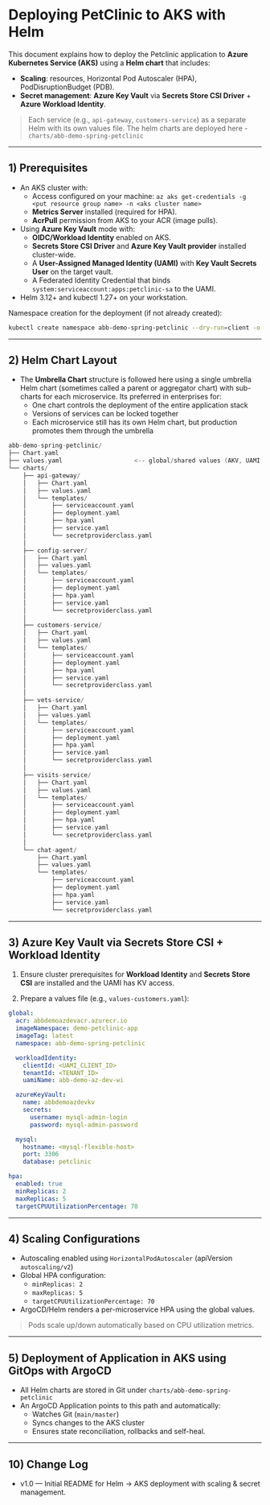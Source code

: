 # Deploying PetClinic to AKS with Helm
This document explains how to deploy the Petclinic application to **Azure Kubernetes Service (AKS)** using a **Helm chart** that includes:
- **Scaling**: resources, Horizontal Pod Autoscaler (HPA), PodDisruptionBudget (PDB).
- **Secret management**: **Azure Key Vault** via **Secrets Store CSI Driver** + **Azure Workload Identity**.

> Each service (e.g., `api-gateway`, `customers-service`) as a separate Helm with its own values file. The helm charts are deployed here - `charts/abb-demo-spring-petclinic`

---

## 1) Prerequisites

- An AKS cluster with:
  - Access configured on your machine: `az aks get-credentials -g <put resource group name> -n <aks cluster name>`
  - **Metrics Server** installed (required for HPA).
  - **AcrPull** permission from AKS to your ACR (image pulls).
- Using **Azure Key Vault** mode with:
  - **OIDC/Workload Identity** enabled on AKS.
  - **Secrets Store CSI Driver** and **Azure Key Vault provider** installed cluster-wide.
  - A **User-Assigned Managed Identity (UAMI)** with **Key Vault Secrets User** on the target vault.
  - A Federated Identity Credential that binds `system:serviceaccount:apps:petclinic-sa` to the UAMI.
- Helm 3.12+ and kubectl 1.27+ on your workstation.

Namespace creation for the deployment (if not already created):
```bash
kubectl create namespace abb-demo-spring-petclinic --dry-run=client -o yaml | kubectl apply -f -
```

---

## 2) Helm Chart Layout

- The **Umbrella Chart** structure is followed here using a single umbrella Helm chart (sometimes called a parent or aggregator chart) with sub-charts for each microservice. Its preferred in enterprises for:
  - One chart controls the deployment of the entire application stack
  - Versions of services can be locked together
  - Each microservice still has its own Helm chart, but production promotes them through the umbrella

```kotlin
abb-demo-spring-petclinic/
├── Chart.yaml
├── values.yaml                    <-- global/shared values (AKV, UAMI, registry, HPA defaults, etc.)
└── charts/
    ├── api-gateway/
    │   ├── Chart.yaml
    │   ├── values.yaml
    │   └── templates/
    │       ├── serviceaccount.yaml
    │       ├── deployment.yaml
    │       ├── hpa.yaml
    │       ├── service.yaml
    │       └── secretproviderclass.yaml
    │
    ├── config-server/
    │   ├── Chart.yaml
    │   ├── values.yaml
    │   └── templates/
    │       ├── serviceaccount.yaml
    │       ├── deployment.yaml
    │       ├── hpa.yaml
    │       ├── service.yaml
    │       └── secretproviderclass.yaml
    │
    ├── customers-service/
    │   ├── Chart.yaml
    │   ├── values.yaml
    │   └── templates/
    │       ├── serviceaccount.yaml
    │       ├── deployment.yaml
    │       ├── hpa.yaml
    │       ├── service.yaml
    │       └── secretproviderclass.yaml
    │
    ├── vets-service/
    │   ├── Chart.yaml
    │   ├── values.yaml
    │   └── templates/
    │       ├── serviceaccount.yaml
    │       ├── deployment.yaml
    │       ├── hpa.yaml
    │       ├── service.yaml
    │       └── secretproviderclass.yaml
    │
    ├── visits-service/
    │   ├── Chart.yaml
    │   ├── values.yaml
    │   └── templates/
    │       ├── serviceaccount.yaml
    │       ├── deployment.yaml
    │       ├── hpa.yaml
    │       ├── service.yaml
    │       └── secretproviderclass.yaml
    │
    └── chat-agent/
        ├── Chart.yaml
        ├── values.yaml
        └── templates/
            ├── serviceaccount.yaml
            ├── deployment.yaml
            ├── hpa.yaml
            ├── service.yaml
            └── secretproviderclass.yaml

```

---

## 3) **Azure Key Vault** via Secrets Store CSI + Workload Identity
 
1) Ensure cluster prerequisites for **Workload Identity** and **Secrets Store CSI** are installed and the UAMI has KV access.

2) Prepare a values file (e.g., `values-customers.yaml`):
```yaml
global:
  acr: abbdemoazdevacr.azurecr.io        
  imageNamespace: demo-petclinic-app     
  imageTag: latest                       
  namespace: abb-demo-spring-petclinic

  workloadIdentity:
    clientId: <UAMI_CLIENT_ID>           
    tenantId: <TENANT_ID>               
    uamiName: abb-demo-az-dev-wi

  azureKeyVault:
    name: abbdemoazdevkv
    secrets:
      username: mysql-admin-login
      password: mysql-admin-password

  mysql:
    hostname: <mysql-flexible-host>
    port: 3306
    database: petclinic

hpa:
  enabled: true
  minReplicas: 2
  maxReplicas: 5
  targetCPUUtilizationPercentage: 70
```

---


## 4) Scaling Configurations

- Autoscaling enabled using `HorizontalPodAutoscaler` (apiVersion `autoscaling/v2`)
- Global HPA configuration:
  - `minReplicas: 2`
  - `maxReplicas: 5`
  - `targetCPUUtilizationPercentage: 70`
- ArgoCD/Helm renders a per-microservice HPA using the global values.
> Pods scale up/down automatically based on CPU utilization metrics.


---


## 5) Deployment of Application in AKS using GitOps with ArgoCD

- All Helm charts are stored in Git under `charts/abb-demo-spring-petclinic`
- An ArgoCD Application points to this path and automatically:
  - Watches Git (`main/master`)
  - Syncs changes to the AKS cluster
  - Ensures state reconciliation, rollbacks and self-heal.


---


## 10) Change Log
- v1.0 — Initial README for Helm → AKS deployment with scaling & secret management.
